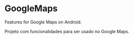 # GoogleMaps
Features for Google Maps on Android.

Projeto com funcionalidades para ser usado no Google Maps.
